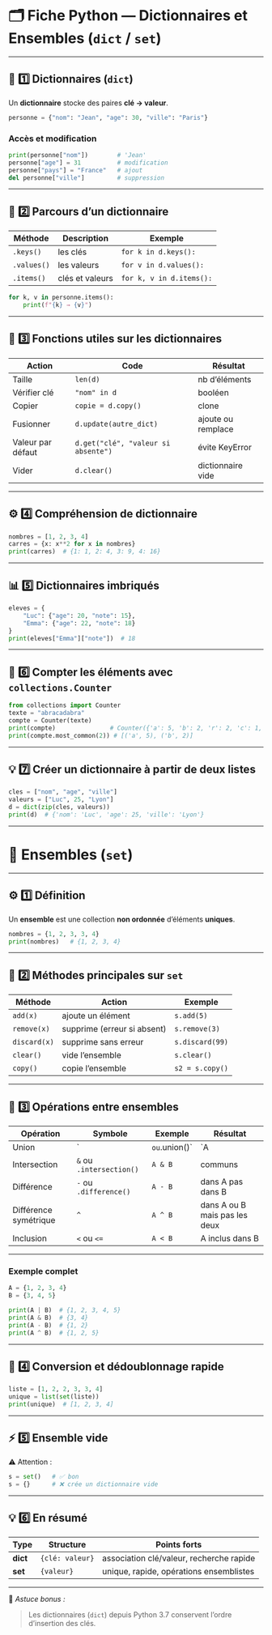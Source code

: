 # 🗂️ Fiche Python — Dictionnaires et Ensembles (`dict` / `set`)

---

## 📘 1️⃣ Dictionnaires (`dict`)

Un **dictionnaire** stocke des paires **clé → valeur**.

```python
personne = {"nom": "Jean", "age": 30, "ville": "Paris"}
```

### Accès et modification
```python
print(personne["nom"])        # 'Jean'
personne["age"] = 31          # modification
personne["pays"] = "France"   # ajout
del personne["ville"]         # suppression
```

---

## 🧩 2️⃣ Parcours d’un dictionnaire

| Méthode | Description | Exemple |
|----------|--------------|----------|
| `.keys()` | les clés | `for k in d.keys():` |
| `.values()` | les valeurs | `for v in d.values():` |
| `.items()` | clés et valeurs | `for k, v in d.items():` |

```python
for k, v in personne.items():
    print(f"{k} → {v}")
```

---

## 🧮 3️⃣ Fonctions utiles sur les dictionnaires

| Action | Code | Résultat |
|--------|------|-----------|
| Taille | `len(d)` | nb d’éléments |
| Vérifier clé | `"nom" in d` | booléen |
| Copier | `copie = d.copy()` | clone |
| Fusionner | `d.update(autre_dict)` | ajoute ou remplace |
| Valeur par défaut | `d.get("clé", "valeur si absente")` | évite KeyError |
| Vider | `d.clear()` | dictionnaire vide |

---

## ⚙️ 4️⃣ Compréhension de dictionnaire

```python
nombres = [1, 2, 3, 4]
carres = {x: x**2 for x in nombres}
print(carres)  # {1: 1, 2: 4, 3: 9, 4: 16}
```

---

## 📊 5️⃣ Dictionnaires imbriqués

```python
eleves = {
    "Luc": {"age": 20, "note": 15},
    "Emma": {"age": 22, "note": 18}
}
print(eleves["Emma"]["note"])  # 18
```

---

## 🧠 6️⃣ Compter les éléments avec `collections.Counter`

```python
from collections import Counter
texte = "abracadabra"
compte = Counter(texte)
print(compte)               # Counter({'a': 5, 'b': 2, 'r': 2, 'c': 1, 'd': 1})
print(compte.most_common(2)) # [('a', 5), ('b', 2)]
```

---

## 💡 7️⃣ Créer un dictionnaire à partir de deux listes

```python
cles = ["nom", "age", "ville"]
valeurs = ["Luc", 25, "Lyon"]
d = dict(zip(cles, valeurs))
print(d)  # {'nom': 'Luc', 'age': 25, 'ville': 'Lyon'}
```

---

# 🧮 Ensembles (`set`)

---

## ⚙️ 1️⃣ Définition

Un **ensemble** est une collection **non ordonnée** d’éléments **uniques**.

```python
nombres = {1, 2, 3, 3, 4}
print(nombres)   # {1, 2, 3, 4}
```

---

## 🔁 2️⃣ Méthodes principales sur `set`

| Méthode | Action | Exemple |
|----------|--------|----------|
| `add(x)` | ajoute un élément | `s.add(5)` |
| `remove(x)` | supprime (erreur si absent) | `s.remove(3)` |
| `discard(x)` | supprime sans erreur | `s.discard(99)` |
| `clear()` | vide l’ensemble | `s.clear()` |
| `copy()` | copie l’ensemble | `s2 = s.copy()` |

---

## 🔗 3️⃣ Opérations entre ensembles

| Opération | Symbole | Exemple | Résultat |
|------------|----------|----------|-----------|
| Union | `|` ou `.union()` | `A | B` | tous les éléments |
| Intersection | `&` ou `.intersection()` | `A & B` | communs |
| Différence | `-` ou `.difference()` | `A - B` | dans A pas dans B |
| Différence symétrique | `^` | `A ^ B` | dans A ou B mais pas les deux |
| Inclusion | `<` ou `<=` | `A < B` | A inclus dans B |

---

### Exemple complet

```python
A = {1, 2, 3, 4}
B = {3, 4, 5}

print(A | B)  # {1, 2, 3, 4, 5}
print(A & B)  # {3, 4}
print(A - B)  # {1, 2}
print(A ^ B)  # {1, 2, 5}
```

---

## 🧠 4️⃣ Conversion et dédoublonnage rapide

```python
liste = [1, 2, 2, 3, 3, 4]
unique = list(set(liste))
print(unique)  # [1, 2, 3, 4]
```

---

## ⚡ 5️⃣ Ensemble vide

⚠️ Attention :
```python
s = set()   # ✅ bon
s = {}      # ❌ crée un dictionnaire vide
```

---

## 💡 6️⃣ En résumé

| Type | Structure | Points forts |
|------|------------|---------------|
| **dict** | `{clé: valeur}` | association clé/valeur, recherche rapide |
| **set** | `{valeur}` | unique, rapide, opérations ensemblistes |

---

📘 *Astuce bonus :*
> Les dictionnaires (`dict`) depuis Python 3.7 conservent l’ordre d’insertion des clés.
